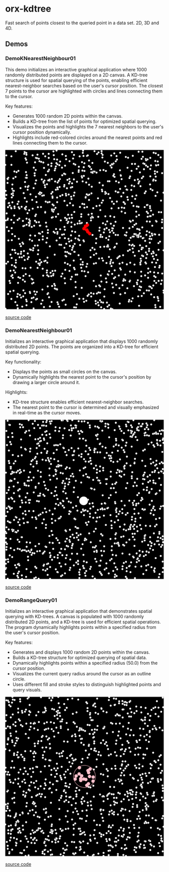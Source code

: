 # orx-kdtree

Fast search of points closest to the queried point in a data set. 2D, 3D and 4D.

<!-- __demos__ -->
## Demos
### DemoKNearestNeighbour01

This demo initializes an interactive graphical application where 1000 randomly distributed points
are displayed on a 2D canvas. A KD-tree structure is used for spatial querying of the points, enabling
efficient nearest-neighbor searches based on the user's cursor position. The closest 7 points to the
cursor are highlighted with circles and lines connecting them to the cursor.

Key features:
- Generates 1000 random 2D points within the canvas.
- Builds a KD-tree from the list of points for optimized spatial querying.
- Visualizes the points and highlights the 7 nearest neighbors to the user's cursor position dynamically.
- Highlights include red-colored circles around the nearest points and red lines connecting them to the cursor.

![DemoKNearestNeighbour01Kt](https://raw.githubusercontent.com/openrndr/orx/media/orx-kdtree/images/DemoKNearestNeighbour01Kt.png)

[source code](src/jvmDemo/kotlin/DemoKNearestNeighbour01.kt)

### DemoNearestNeighbour01

Initializes an interactive graphical application that displays 1000 randomly distributed 2D points.
The points are organized into a KD-tree for efficient spatial querying.

Key functionality:
- Displays the points as small circles on the canvas.
- Dynamically highlights the nearest point to the cursor's position by drawing a larger circle around it.

Highlights:
- KD-tree structure enables efficient nearest-neighbor searches.
- The nearest point to the cursor is determined and visually emphasized in real-time as the cursor moves.

![DemoNearestNeighbour01Kt](https://raw.githubusercontent.com/openrndr/orx/media/orx-kdtree/images/DemoNearestNeighbour01Kt.png)

[source code](src/jvmDemo/kotlin/DemoNearestNeighbour01.kt)

### DemoRangeQuery01

Initializes an interactive graphical application that demonstrates spatial querying with KD-trees.
A canvas is populated with 1000 randomly distributed 2D points, and a KD-tree is used for efficient
spatial operations. The program dynamically highlights points within a specified radius from the
user's cursor position.

Key features:
- Generates and displays 1000 random 2D points within the canvas.
- Builds a KD-tree structure for optimized querying of spatial data.
- Dynamically highlights points within a specified radius (50.0) from the cursor position.
- Visualizes the current query radius around the cursor as an outline circle.
- Uses different fill and stroke styles to distinguish highlighted points and query visuals.

![DemoRangeQuery01Kt](https://raw.githubusercontent.com/openrndr/orx/media/orx-kdtree/images/DemoRangeQuery01Kt.png)

[source code](src/jvmDemo/kotlin/DemoRangeQuery01.kt)
